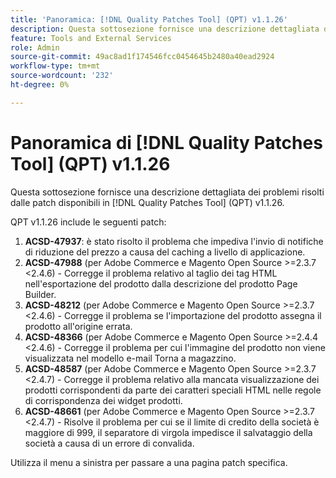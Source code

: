 ```yaml
---
title: 'Panoramica: [!DNL Quality Patches Tool] (QPT) v1.1.26'
description: Questa sottosezione fornisce una descrizione dettagliata dei problemi risolti dalle patch disponibili in  [!DNL Quality Patches Tool] (QPT) v1.1.26.
feature: Tools and External Services
role: Admin
source-git-commit: 49ac8ad1f174546fcc0454645b2480a40ead2924
workflow-type: tm+mt
source-wordcount: '232'
ht-degree: 0%

---
```


# Panoramica di [!DNL Quality Patches Tool] (QPT) v1.1.26

Questa sottosezione fornisce una descrizione dettagliata dei problemi risolti dalle patch disponibili in [!DNL Quality Patches Tool] (QPT) v1.1.26.

QPT v1.1.26 include le seguenti patch:

1. **ACSD-47937**: è stato risolto il problema che impediva l&#39;invio di notifiche di riduzione del prezzo a causa del caching a livello di applicazione.
1. **ACSD-47988** (per Adobe Commerce e Magento Open Source >=2.3.7 &lt;2.4.6) - Corregge il problema relativo al taglio dei tag HTML nell&#39;esportazione del prodotto dalla descrizione del prodotto Page Builder.
1. **ACSD-48212** (per Adobe Commerce e Magento Open Source >=2.3.7 &lt;2.4.6) - Corregge il problema se l&#39;importazione del prodotto assegna il prodotto all&#39;origine errata.
1. **ACSD-48366** (per Adobe Commerce e Magento Open Source >=2.4.4 &lt;2.4.6) - Corregge il problema per cui l&#39;immagine del prodotto non viene visualizzata nel modello e-mail Torna a magazzino.
1. **ACSD-48587** (per Adobe Commerce e Magento Open Source >=2.3.7 &lt;2.4.7) - Corregge il problema relativo alla mancata visualizzazione dei prodotti corrispondenti da parte dei caratteri speciali HTML nelle regole di corrispondenza dei widget prodotti.
1. **ACSD-48661** (per Adobe Commerce e Magento Open Source >=2.3.7 &lt;2.4.7) - Risolve il problema per cui se il limite di credito della società è maggiore di 999, il separatore di virgola impedisce il salvataggio della società a causa di un errore di convalida.

Utilizza il menu a sinistra per passare a una pagina patch specifica.
